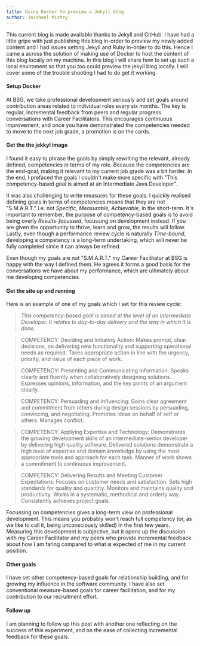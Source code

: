 ```yaml
---
title: Using Docker to preview a Jekyll blog
author: Jaisheel Mistry
---
```


This current blog is made available thanks to Jekyll and GitHub. I have had a little gripe with just publishing this blog in-order to preview my newly added content and I had issues setting Jekyll and Ruby in-order to do this. Hence I came a across the solution of making use of Docker to host the content of this blog locally on my machine. 
In this blog I will share how to set up such a local enviroment so that you too could preview the jekyll blog locally. I will cover some of the trouble shooting I had to do get it working. <!--more-->

#### Setup Docker
At BSG, we take professional development seriously and set goals around contribution areas related to individual roles every six months. The key is regular, incremental feedback from peers and regular progress conversations with Career Facilitators. This encourages continuous improvement, and once you have demonstrated the competencies needed to move to the next job grade, a promotion is on the cards.

#### Get the the jekkyl image
I found it easy to phrase the goals by simply rewriting the relevant, already defined, competencies in terms of my role. Because the competencies are the end-goal, making it relevant to my current job grade was a bit harder. In the end, I prefaced the goals I couldn't make more specific with "This competency-based goal is aimed at an Intermediate Java Developer".

It was also challenging to write measures for these goals. I quickly realised defining goals in terms of competencies means that they are not "S.M.A.R.T." i.e. not *Specific, Measurable, Achievable,* in the short-term. It's important to remember, the purpose of competency-based goals is to avoid being overly *Results-focussed*, focussing on development instead. If you are given the opportunity to thrive, learn and grow, the results will follow. Lastly, even though a performance review cycle is naturally *Time-bound*, developing a competency is a long-term undertaking, which will never be fully completed since it can always be refined.

Even though my goals are not "S.M.A.R.T." my Career Facilitator at BSG is happy with the way I defined them. He agrees it forms a good basis for the conversations we have about my performance, which are ultimately about me developing competencies.

#### Get the site up and running
Here is an example of one of my goals which I set for this review cycle:

> *This competency-based goal is aimed at the level of an Intermediate Developer. It relates to day-to-day delivery and the way in which it is done.*

> COMPETENCY: Deciding and Initiating Action:
> Makes prompt, clear decisions, on delivering new functionality and supporting operational needs as required. Takes appropriate action in line with the urgency, priority, and value of each piece of work.

> COMPETENCY: Presenting and Communicating Information:
> Speaks clearly and fluently when collaboratively designing solutions. Expresses opinions, information, and the key points of an argument clearly.

> COMPETENCY: Persuading and Influencing:
> Gains clear agreement and commitment from others during design sessions by persuading, convincing, and negotiating. Promotes ideas on behalf of self or others. Manages conflict.

> COMPETENCY: Applying Expertise and Technology:
> Demonstrates the growing development skills of an intermediate-senior developer by delivering high quality software. Delivered solutions demonstrate a high level of expertise and domain knowledge by using the most appropriate tools and approach for each task. Manner of work shows a commitment to continuous improvement.

> COMPETENCY: Delivering Results and Meeting Customer Expectations:
> Focuses on customer needs and satisfaction. Sets high standards for quality and quantity. Monitors and maintains quality and productivity. Works in a systematic, methodical and orderly way. Consistently achieves project goals.

Focussing on competencies gives a long-term view on professional development. This means you probably won't reach full competency (or, as we like to call it, being unconsciously skilled) in the first few years. Measuring this development is subjective, but it opens up the discussion with my Career Facilitator and my peers who provide incremental feedback about how I am faring compared to what is expected of me in my current position.

#### Other goals
I have set other competency-based goals for relationship building, and for growing my influence in the software community. I have also set conventional measure-based goals for career facilitation, and for my contribution to our recruitment effort.

#### Follow up
I am planning to follow up this post with another one reflecting on the success of this experiment, and on the ease of collecting incremental feedback for these goals.
